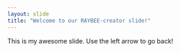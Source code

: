 ```yaml
---
layout: slide
title: "Welcome to our RAYBEE-creator slide!"
---
```

This is my awesome slide.
Use the left arrow to go back!
